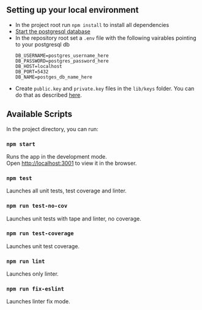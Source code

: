 ## Setting up your local environment

 - In the project root run `npm install` to install all dependencies
 - [Start the postgresql database](https://www.postgresql.org/docs/9.1/server-start.html)
 - In the repository root set a `.env` file with the following vairables pointing to your postgresql db
    ```
    DB_USERNAME=postgres_username_here
    DB_PASSWORD=postgres_password_here
    DB_HOST=localhost
    DB_PORT=5432
    DB_NAME=postges_db_name_here
    ```
 - Create `public.key` and `private.key` files in the `lib/keys` folder. You can do that as described [here](https://gist.github.com/ygotthilf/baa58da5c3dd1f69fae9).

## Available Scripts

In the project directory, you can run:

### `npm start`

Runs the app in the development mode.<br>
Open [http://localhost:3001](http://localhost:3001) to view it in the browser.

### `npm test`

Launches all unit tests, test coverage and linter.

### `npm run test-no-cov`

Launches unit tests with tape and linter, no coverage.

### `npm run test-coverage`

Launches unit test coverage.

### `npm run lint`

Launches only linter.

### `npm run fix-eslint`

Launches linter fix mode.


